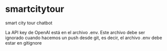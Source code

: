 # smartcitytour

smart city tour chatbot



La API key de OpenAI está en el archivo .env. Este archivo debe ser ignorado cuando hacemos un push desde git, es decir, el archivo .env debe estar en gitignore

